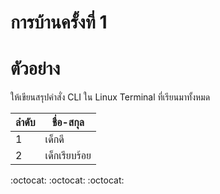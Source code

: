 # การบ้านครั้งที่ 1
# ตัวอย่าง

ให้เขียนสรุปคำสั่ง CLI ใน Linux Terminal ที่เรียนมาทั้งหมด

ลำดับ  | ชื่อ-สกุล
----- | ------
1     | เด็กดี
2     | เด็กเรียบร้อย

:octocat: :octocat: :octocat:

